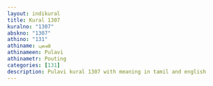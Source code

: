 ```yaml
---
layout: indikural
title: Kural 1307
kuralno: "1307"
abskno: "1307"
athino: "131"
athiname: புலவி
athinameen: Pulavi
athinametr: Pouting
categories: [131]
description: Pulavi kural 1307 with meaning in tamil and english 
---
```



